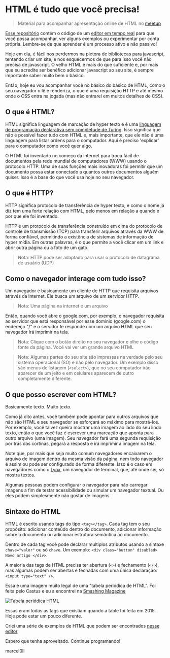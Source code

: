# HTML é tudo que você precisa!

> Material para acompanhar apresentação online de HTML no
> [meetup](https://www.meetup.com/opensanca/events/272507261/)

[Esse repositório](https://github.com/marcel0ll/apresentacao-html) contém o
código de um [editor em tempo
real](https://marcel0ll.github.io/apresentacao-html) para que você possa
acompanhar, ver alguns exemplos ou experimentar por conta própria. Lembre-se de que
aprender é um processo ativo e não passivo!

Hoje em dia, é fácil nos perdermos na pletora de bibliotecas para javascript,
tentando criar um site, e nos esquecermos de que para isso você não precisa
de javascript. O velho HTML é mais do que suficiente e, por mais que eu acredite
ser benéfico adicionar javascript ao seu site, é sempre importante saber muito
bem o básico.

Então, hoje eu vou acompanhar você no básico do básico de HTML, como o seu
navegador o lê e renderiza, o que é uma requisição HTTP e
até mesmo onde o CSS entra na jogada (mas não entrarei em muitos detalhes de CSS).

## O que é HTML?

HTML significa linguagem de marcação de hyper texto e é uma [linguagem de
programação declarativa sem completude de
Turing](https://www.youtube.com/watch?v=4A2mWqLUpzw).  Isso
significa que não é possível fazer tudo com HTML e, mais importante, que ele não é uma linguagem
para listar ordens para o computador. Aqui é preciso 'explicar' para o computador como
você quer algo.

O HTML foi inventado no começo da internet para troca fácil de documentos pela
rede mundial de computadores (WWW) usando o protocolo HTTP. Uma de suas funções
mais inovadoras foi permitir que um documento possa estar conectado a quantos outros
documentos alguém quiser. Isso é a base do que você usa hoje no seu navegador.

## O que é HTTP?

HTTP significa protocolo de transferência de hyper texto, e como o nome já diz tem
uma forte relação com HTML, pelo menos em relação a quando e por que ele foi inventado.

HTTP é um protocolo de transferência construído em cima do protocolo de controle
de transmissão (TCP) para transferir arquivos através da WWW de forma confiável,
permitindo a existência de sistemas de informação de hyper mídia. Em outras
palavras, é o que permite a você clicar em um link e abrir outra página ou a foto
de um gato.

> Nota: HTTP pode ser adaptado para usar o protocolo de datagrama de usuário
> (UDP)

## Como o navegador interage com tudo isso?

Um navegador é basicamente um cliente de HTTP que requisita arquivos através da
internet. Ele busca um arquivo de um servidor HTTP.

> Nota: Uma página na internet é um arquivo

Então, quando você abre o google.com, por exemplo, o navegador requisita ao servidor que está
responsável por esse domínio (google.com) o endereço "/" e o servidor te
responde com um arquivo HTML que seu navegador irá imprimir na tela.

> Nota: Clique com o botão direito no seu navegador e olhe o código fonte da
> página. Você vai ver um grande arquivo HTML

> Nota: Algumas partes do seu site são impressas na verdade pelo seu sistema
> operacional (SO) e não pelo navegador. Um exemplo disso são menus de listagem
> (`<select>`), que no seu computador irão aparecer de um jeito e em celulares
> aparecem de outro completamente diferente.

## O que posso escrever com HTML?

Basicamente texto. Muito texto.

Como já dito antes, você também pode apontar para outros arquivos que não são
HTML e seu navegador se esforçará ao máximo para mostrá-los. Por exemplo, você
talvez queira mostrar uma imagem ao lado do seu lindo texto, então o que você
faz é escrever uma marcação que aponta para outro arquivo (uma imagem). Seu
navegador fará uma segunda requisição por trás das cortinas, pegará a resposta e
irá imprimir a imagem na tela.

Note que, por mais que seja muito comum navegadores encaixarem o arquivo de
imagem dentro da mesma visão da página, nem todo navegador é assim ou pode ser
configurado de forma diferente. Isso é o caso em navegadores como o
[Lynx](https://lynx.browser.org/), um navegador de terminal, que, até onde sei,
só mostra textos.

Algumas pessoas podem configurar o navegador para não carregar imagens a fim de
testar acessibilidade ou simular um navegador textual. Ou eles podem simplesmente
não gostar de imagens.

## Sintaxe do HTML

HTML é escrito usando tags do tipo `<tag></tag>`. Cada tag tem o seu propósito:
adicionar conteúdo dentro do documento, adicionar informação sobre o documento
ou adicionar estrutura semântica ao documento.

Dentro de cada tag você pode declarar multiplos atributos usando a sintaxe
`chave="valor"` ou só `chave`. Um exemplo: `<div class="button" disabled>
Novo artigo </div>`.

A maioria das tags de HTML precisa ter abertura (`<>`) e fechamento (`</>`), mas
algumas podem ser abertas e fechadas com uma única declaração: `<input
type="text" />`.

Essa é uma imagem muito legal de uma "tabela periódica de HTML". Foi feita pelo
Castus e eu a encontrei na [Smashing
Magazine](https://www.smashingmagazine.com/2015/05/desktop-wallpaper-calendars-june-2015/#periodic-table-of-html5-elements)

![Tabela periódica HTML](./html-periodic-table.jpg)

Essas eram todas as tags que existiam quando a table foi feita em 2015. Hoje
pode estar um pouco diferente.

Criei uma série de exemplos de HTML que podem ser encontrados [nesse
editor](https://marcel0ll.github.io/apresentacao-html) 

Espero que tenha aproveitado. Continue programando!

marcel0ll


